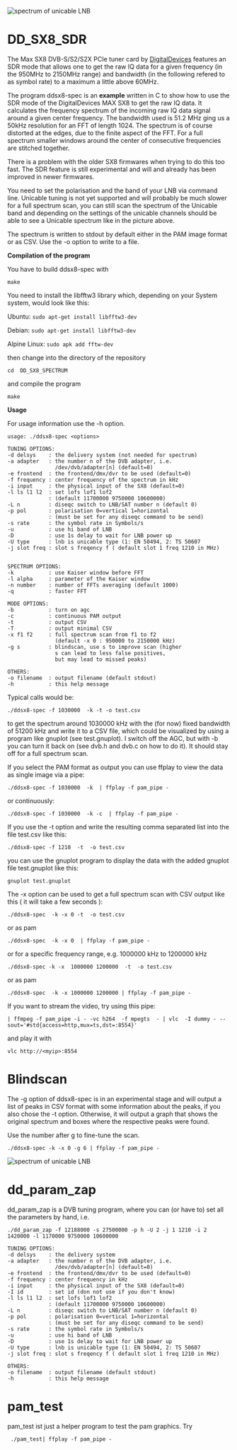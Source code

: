 ![spectrum of unicable LNB](screenshot/spectrum.jpg)

# 	DD_SX8_SDR

The Max SX8 DVB-S/S2/S2X PCIe tuner card by 
[DigitalDevices](https://digitaldevices.de/en/products/dvb-components/max-sx8/)
features an SDR mode that allows one to get the raw IQ data for a given
frequency (in the 950MHz to 2150MHz range) and bandwidth (in the 
following refered to as symbol rate) to a maximum a little above 60MHz.

The program ddsx8-spec is an **example** written in C to show how to use 
the SDR mode of the DigitalDevices MAX SX8 to get the raw IQ data. It
calculates the frequency spectrum of the incoming raw IQ data signal 
around a given center frequency. The bandwidth used is 51.2 MHz ging us 
a 50kHz resolution for an FFT of length 1024.
The spectrum is of course distorted at the edges, due to the finite 
aspect of the FFT. For a full spectrum smaller windows around the center 
of consecutive frequencies are stitched together.

There is a problem with the older SX8 firmwares when trying to do this 
too fast. The SDR feature is still experimental and will and already
has been improved in newer firmwares.

You need to set the polarisation and the band of your LNB via command line.
Unicable tuning is not yet supported and will probably be much slower
for a full spectrum scan, you can still scan the spectrum of the Unicable band
and depending on the settings of the unicable channels should be able to see a
Unicable spectrum like in the picture above.

The spectrum is written to stdout by default either in the PAM image format
or as CSV. Use the -o option to write to a file.

**Compilation of the program**

You have to build ddsx8-spec with

`make` 

You need to install the libfftw3 library which, depending on your System system, would look like this:

Ubuntu: `sudo apt-get install libfftw3-dev`

Debian: `sudo apt-get install libfftw3-dev`

Alpine Linux: `sudo apk add fftw-dev`

then change into the directory of the repository 

`cd  DD_SX8_SPECTRUM` 

and compile the program 

`make` 


**Usage**

For usage information use the -h option.

	usage: ./ddsx8-spec <options> 

	TUNING OPTIONS:
	-d delsys    : the delivery system (not needed for spectrum)
	-a adapter   : the number n of the DVB adapter, i.e. 
		           /dev/dvb/adapter[n] (default=0)
	-e frontend  : the frontend/dmx/dvr to be used (default=0)
	-f frequency : center frequency of the spectrum in kHz
	-i input     : the physical input of the SX8 (default=0)
	-l ls l1 l2  : set lofs lof1 lof2 
                 : (default 11700000 9750000 10600000)
	-L n         : diseqc switch to LNB/SAT number n (default 0)
	-p pol       : polarisation 0=vertical 1=horizontal
                 : (must be set for any diseqc command to be send)
	-s rate      : the symbol rate in Symbols/s
	-u           : use hi band of LNB
	-D           : use 1s delay to wait for LNB power up
	-U type      : lnb is unicable type (1: EN 50494, 2: TS 50607
	-j slot freq : slot s freqency f ( default slot 1 freq 1210 in MHz)


	SPECTRUM OPTIONS:
	-k           : use Kaiser window before FFT
	-l alpha     : parameter of the Kaiser window
	-n number    : number of FFTs averaging (default 1000)
	-q           : faster FFT
	
	MODE OPTIONS:
	-b           : turn on agc
	-c           : continuous PAM output
	-t           : output CSV 
	-T           : output minimal CSV
	-x f1 f2     : full spectrum scan from f1 to f2
                   (default -x 0 : 950000 to 2150000 kHz)
	-g s         : blindscan, use s to improve scan (higher
                   s can lead to less false positives,
                   but may lead to missed peaks)

	OTHERS:
	-o filename  : output filename (default stdout)
	-h           : this help message
		   
				   
Typical calls would be:

`./ddsx8-spec -f 1030000  -k -t -o test.csv`

to get the spectrum around 1030000 kHz with the (for now) fixed bandwidth of 51200 kHz and write it 
to a CSV file, which could be visualized by using a program like gnuplot (see test.gnuplot).
I switch off the AGC, but with -b you can turn it back on (see dvb.h and dvb.c on how to do it). It should stay off for a full spectrum scan.

If you select the PAM format as output you can use ffplay to view the data
as single image via a pipe:

`./ddsx8-spec -f 1030000  -k  | ffplay -f pam_pipe -`

or continuously:

`./ddsx8-spec -f 1030000  -k -c  | ffplay -f pam_pipe -` 


If you use the -t option and write the resulting comma separated list
into the file test.csv like this: 

`./ddsx8-spec -f 1210  -t  -o test.csv` 

you can use the gnuplot program to display the data with the added 
gnuplot file test.gnuplot like this:

`gnuplot test.gnuplot` 

The -x option can be used to get a full spectrum scan with CSV output
like this ( it will take a few seconds ):

`./ddsx8-spec  -k -x 0 -t  -o test.csv` 

or as pam

`./ddsx8-spec  -k -x 0  | ffplay -f pam_pipe -` 

or for a specific frequency range, e.g. 1000000 kHz to 1200000 kHz

`./ddsx8-spec -k -x  1000000 1200000  -t  -o test.csv` 

or as pam

`./ddsx8-spec  -k -x 1000000 1200000 | ffplay -f pam_pipe -` 

If you want to stream the video, try using this pipe:

    | ffmpeg -f pam_pipe -i - -vc h264  -f mpegts  - | vlc  -I dummy - --sout='#std{access=http,mux=ts,dst=:8554}'

and play it with

`vlc http://<myip>:8554`

# Blindscan
The -g option of ddsx8-spec is in an experimental stage and will output
a list of peaks in CSV format with some information about the peaks, if 
you also chose the -t option.
Otherwise, it will output a graph that shows the original spectrum and 
boxes where the respective peaks were found. 

Use the number after g to fine-tune the scan.

`./ddsx8-spec -k -x 0 -g 6 | ffplay -f pam_pipe -`

![spectrum of unicable LNB](screenshot/blindscan.jpg)


# dd_param_zap

dd_param_zap is a DVB tuning program, where you can (or have to)
set all the parameters by hand, i.e.

`./dd_param_zap -f 12188000 -s 27500000 -p h -U 2 -j 1 1210 -i 2 1420000 -l 1170000 9750000 10600000`


	TUNING OPTIONS:
	-d delsys    : the delivery system 
	-a adapter   : the number n of the DVB adapter, i.e. 
	               /dev/dvb/adapter[n] (default=0)
	-e frontend  : the frontend/dmx/dvr to be used (default=0)
	-f frequency : center frequency in kHz
	-i input     : the physical input of the SX8 (default=0)
	-I id        : set id (don not use if you don't know)
	-l ls l1 l2  : set lofs lof1 lof2 
                 : (default 11700000 9750000 10600000)
	-L n         : diseqc switch to LNB/SAT number n (default 0)
	-p pol       : polarisation 0=vertical 1=horizontal
                 : (must be set for any diseqc command to be send)
	-s rate      : the symbol rate in Symbols/s
	-u           : use hi band of LNB
	-D           : use 1s delay to wait for LNB power up
	-U type      : lnb is unicable type (1: EN 50494, 2: TS 50607
	-j slot freq : slot s freqency f ( default slot 1 freq 1210 in MHz)

	OTHERS:
	-o filename  : output filename (default stdout)
	-h           : this help message


#  pam_test

pam_test ist just a helper program to test the pam graphics.
Try

     ./pam_test| ffplay -f pam_pipe -

